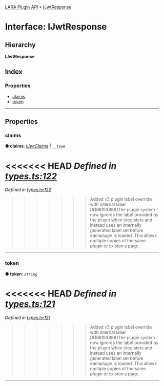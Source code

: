 [LARA Plugin API](../README.md) > [IJwtResponse](../interfaces/ijwtresponse.md)

# Interface: IJwtResponse

## Hierarchy

**IJwtResponse**

## Index

### Properties

* [claims](ijwtresponse.md#claims)
* [token](ijwtresponse.md#token)

---

## Properties

<a id="claims"></a>

###  claims

**● claims**: *[IJwtClaims](ijwtclaims.md) \| `__type`*

<<<<<<< HEAD
*Defined in [types.ts:122](https://github.com/concord-consortium/lara/blob/7771e1f1/lara-typescript/src/plugin-api/types.ts#L122)*
=======
*Defined in [types.ts:122](https://github.com/concord-consortium/lara/blob/5ed958f8/lara-typescript/src/plugin-api/types.ts#L122)*
>>>>>>> Added v3 plugin label override with internal label [#166193888]The plugin system now ignores the label provided by the plugin when itregisters and instead uses an internally generated label set before eachplugin is loaded.  This allows multiple copies of the same plugin to existon a page.

___
<a id="token"></a>

###  token

**● token**: *`string`*

<<<<<<< HEAD
*Defined in [types.ts:121](https://github.com/concord-consortium/lara/blob/7771e1f1/lara-typescript/src/plugin-api/types.ts#L121)*
=======
*Defined in [types.ts:121](https://github.com/concord-consortium/lara/blob/5ed958f8/lara-typescript/src/plugin-api/types.ts#L121)*
>>>>>>> Added v3 plugin label override with internal label [#166193888]The plugin system now ignores the label provided by the plugin when itregisters and instead uses an internally generated label set before eachplugin is loaded.  This allows multiple copies of the same plugin to existon a page.

___

